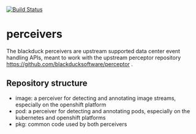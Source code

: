 [![Build Status](https://travis-ci.org/blackducksoftware/perceivers.svg?branch=master)](https://travis-ci.org/blackducksoftware/perceivers)

# perceivers

The blackduck perceivers are upstream supported data center event handling APIs, meant to work with the upstream perceptor repository https://github.com/blackducksoftware/perceptor .

## Repository structure

 - image: a perceiver for detecting and annotating image streams, especially on the openshift platform
 - pod: a perceiver for detecting and annotating pods, especially on the kubernetes and openshift platforms
 - pkg: common code used by both perceivers
